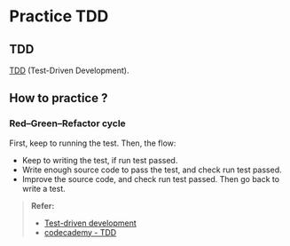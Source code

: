 # Practice TDD

## TDD

[TDD](https://en.wikipedia.org/wiki/Test-driven_development) (Test-Driven Development).

## How to practice ?
### Red–Green–Refactor cycle

First, keep to running the test.
Then, the flow:

 - Keep to writing the test, if run test passed.
 - Write enough source code to pass the test, and check run test passed.
 - Improve the source code, and check run test passed. Then go back to write a test.

> **Refer:**
> * [Test-driven development](https://en.wikipedia.org/wiki/Test-driven_development)
> * [codecademy - TDD](https://www.codecademy.com/articles/tdd-red-green-refactor)
